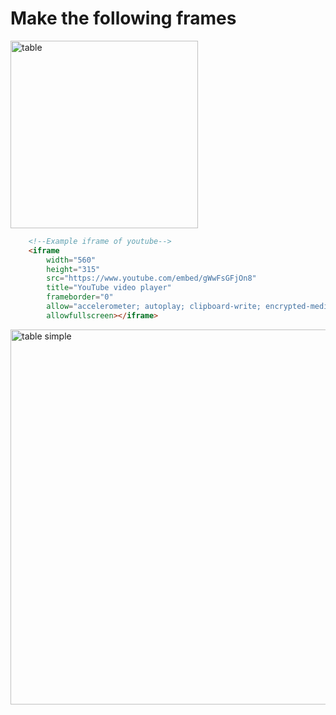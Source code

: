 # Make the following frames

<img src="" alt="table" width="300">

```HTML
    <!--Example iframe of youtube-->
    <iframe
        width="560"
        height="315"
        src="https://www.youtube.com/embed/gWwFsGFjOn8"
        title="YouTube video player"
        frameborder="0"
        allow="accelerometer; autoplay; clipboard-write; encrypted-media; gyroscope; picture-in-picture"
        allowfullscreen></iframe>
```
<img src="https://user-images.githubusercontent.com/56488686/162629082-00713046-6dd7-4732-a42f-090f4672fc3e.png" alt="table simple" width="600">

